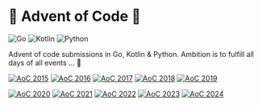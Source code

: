# 🎄 Advent of Code 🎄

![Go](https://img.shields.io/badge/go-%2300ADD8.svg?style=for-the-badge&logo=go&logoColor=white)
![Kotlin](https://img.shields.io/badge/kotlin-%237F52FF.svg?style=for-the-badge&logo=kotlin&logoColor=white)
![Python](https://img.shields.io/badge/python-3670A0?style=for-the-badge&logo=python&logoColor=ffdd54)

Advent of code submissions in Go, Kotlin & Python. Ambition is to fulfill all days of all events ... 😬

[![AoC 2015](https://img.shields.io/badge/2015-★_50-44cc11)](https://adventofcode.com/2015)
[![AoC 2016](https://img.shields.io/badge/2016-★_50-44cc11)](https://adventofcode.com/2016)
[![AoC 2017](https://img.shields.io/badge/2017-★_50-44cc11)](https://adventofcode.com/2017)
[![AoC 2018](https://img.shields.io/badge/2018-★_40-bcb01b)](https://adventofcode.com/2018)
[![AoC 2019](https://img.shields.io/badge/2019-★_39-c5d208)](https://adventofcode.com/2019)

[![AoC 2020](https://img.shields.io/badge/2020-★_50-44cc11)](https://adventofcode.com/2020)
[![AoC 2021](https://img.shields.io/badge/2021-★_50-44cc11)](https://adventofcode.com/2021)
[![AoC 2022](https://img.shields.io/badge/2022-★_50-44cc11)](https://adventofcode.com/2022)
[![AoC 2023](https://img.shields.io/badge/2023-★_50-44cc11)](https://adventofcode.com/2023)
[![AoC 2024](https://img.shields.io/badge/2024-★_24-bcb01b)](https://adventofcode.com/2024)
